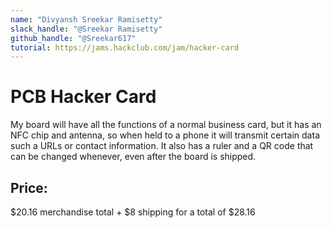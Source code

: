 ```yaml
---
name: "Divyansh Sreekar Ramisetty"
slack_handle: "@Sreekar Ramisetty"
github_handle: "@Sreekar617"
tutorial: https://jams.hackclub.com/jam/hacker-card
---
```


# PCB Hacker Card

<!-- Describe your board in 2-3 sentences. What are you making? What will it do? -->
My board will have all the functions of a normal business card, but it has an NFC chip and antenna, so when held to a phone it will transmit certain data such a URLs or contact information. It also has a ruler and a QR code that can be changed whenever, even after the board is shipped.
<!-- How much is it going to cost? -->
## Price:
$20.16 merchandise total + $8 shipping for a total of $28.16
<!-- Tell us a little bit about your design process. What were some challenges? What helped? ***Totally optional*** -->
